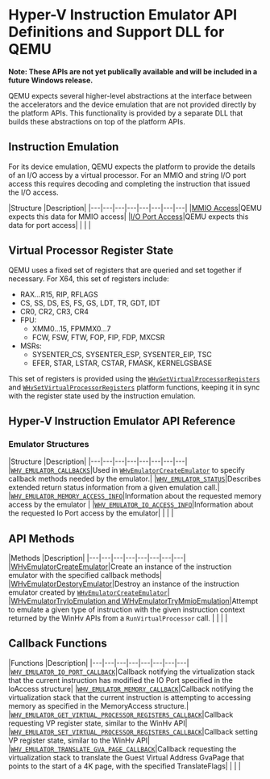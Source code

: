 # Hyper-V Instruction Emulator API Definitions and Support DLL for QEMU
**Note: These APIs are not yet publically available and will be included in a future Windows release.**

QEMU expects several higher-level abstractions at the interface between the accelerators and the device emulation that are not provided directly by the platform APIs. This functionality is provided by a separate DLL that builds these abstractions on top of the platform APIs.
 
## Instruction Emulation
For its device emulation, QEMU expects the platform to provide the details of an I/O access by a virtual processor. For an MMIO and string I/O port access this requires decoding and completing the instruction that issued the I/O access. 

|Structure   |Description|
|---|---|---|---|---|---|---|---|
|[MMIO Access](hypervisor-platform-funcs/MMIOAccessQEMU.md)|QEMU expects this data for MMIO access|
|[I/O Port Access](hypervisor-platform-funcs/IOPortAccessQEMU.md)|QEMU expects this data for port access|
|   |   |
 
## Virtual Processor Register State
QEMU uses a fixed set of registers that are queried and set together if necessary. For X64, this set of registers include:
 
* RAX...R15, RIP, RFLAGS 
* CS, SS, DS, ES, FS, GS, LDT, TR, GDT, IDT 
* CR0, CR2, CR3, CR4 
* FPU: 
    * XMM0...15, FPMMX0...7 
    * FCW, FSW, FTW, FOP, FIP, FDP, MXCSR 
* MSRs: 
    * SYSENTER_CS, SYSENTER_ESP, SYSENTER_EIP, TSC 
    * EFER, STAR, LSTAR, CSTAR, FMASK, KERNELGSBASE 

This set of registers is provided using the [`WHvGetVirtualProcessorRegisters`](hypervisor-platform-funcs/WHvGetVirtualProcessorRegisters.md) and [`WHvSetVirtualProcessorRegisters`](hypervisor-platform-funcs/WHvSetVirtualProcessorRegisters.md) platform functions, keeping it in sync with the register state used by the instruction emulation.  

## Hyper-V Instruction Emulator API Reference

### Emulator Structures
|Structure   |Description|
|---|---|---|---|---|---|---|---|
|[`WHV_EMULATOR_CALLBACKS`](hypervisor-platform-funcs/WhvEmulatorCallbacks.md)|Used in [`WHvEmulatorCreateEmulator`](hypervisor-platform-funcs/WHvEmulatorCreateEmulator.md) to specify callback methods needed by the emulator.|
|[`WHV_EMULATOR_STATUS`](hypervisor-platform-funcs/WhvEmulatorStatus.md)|Describes extended return status information from a given emulation call.|
|[`WHV_EMULATOR_MEMORY_ACCESS_INFO`](hypervisor-platform-funcs/WhvEmulatorMemoryAccessInfo.md)|Information about the requested memory access by the emulator |
|[`WHV_EMULATOR_IO_ACCESS_INFO`](hypervisor-platform-funcs/WhvEmulatorIOAccessInfo.md)|Information about the requested Io Port access by the emulator|
|   |   |


## API Methods
|Methods   |Description|
|---|---|---|---|---|---|---|---|
|[WHvEmulatorCreateEmulator](hypervisor-platform-funcs/WHvEmulatorCreateEmulator.md)|Create an instance of the instruction emulator with the specified callback methods|
|[WHvEmulatorDestoryEmulator](hypervisor-platform-funcs/WHvEmulatorDestoryEmulator.md)|Destroy an instance of the instruction emulator created by [`WHvEmulatorCreateEmulator`](hypervisor-platform-funcs/WHvEmulatorCreateEmulator.md)|
|[WHvEmulatorTryIoEmulation and WHvEmulatorTryMmioEmulation](hypervisor-platform-funcs/WHvEmulatorTryEmulation.md)|Attempt to emulate a given type of instruction with the given instruction context returned by the WinHv APIs from a `RunVirtualProcessor` call. |
|   |   |




## Callback Functions
|Functions   |Description|
|---|---|---|---|---|---|---|---|
|[`WHV_EMULATOR_IO_PORT_CALLBACK`](hypervisor-platform-funcs/WHvEmulatorIOPortCallback.md)|Callback notifying the virtualization stack that the current instruction has modified the IO Port specified in the IoAccess structure|
|[`WHV_EMULATOR_MEMORY_CALLBACK`](hypervisor-platform-funcs/WHvEmulatorMemoryCallback.md)|Callback notifying the virtualization stack that the current instruction is attempting to accessing memory as specified in the MemoryAccess structure.|
|[`WHV_EMULATOR_GET_VIRTUAL_PROCESSOR_REGISTERS_CALLBACK`](hypervisor-platform-funcs/WHvEmulatorGetVirtualProcessorRegistersCallback.md)|Callback requesting VP register state, similar to the WinHv API|
|[`WHV_EMULATOR_SET_VIRTUAL_PROCESSOR_REGISTERS_CALLBACK`](hypervisor-platform-funcs/WHvEmulatorSetVirtualProcessorRegistersCallback.md)|Callback setting VP register state, similar to the WinHv API|
|[`WHV_EMULATOR_TRANSLATE_GVA_PAGE_CALLBACK`](hypervisor-platform-funcs/WHvEmulatorTranslateGVAPageCallback.md)|Callback requesting the virtualization stack to translate the Guest Virtual Address GvaPage that points to the start of a 4K page, with the specified TranslateFlags|
|   |   |


